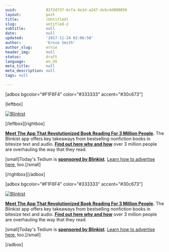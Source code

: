 ```yaml
---
uuid:             81f2d737-6cfa-4e1d-a247-dcbc4d880856
layout:           post
title:            (Untitled)
slug:             untitled-2
subtitle:         null
date:             null
updated:          '2017-11-24 02:06:50'
author:           'Ernie Smith'
author_slug:      ernie
header_img:       null
status:           draft
language:         en_US
meta_title:       null
meta_description: null
tags: null

---
```


[adbox bgcolor="#F1F6F4" color="#333333" accent="#30c673"]

[leftbox]

[![Blinkist](https://tedium.imgix.net/2017/11/blinkist.jpg)](http://bit.ly/2zapsw3)

[/leftbox][rightbox]

**[Meet The App That Revolutionized Book Reading For 3 Million People](http://bit.ly/2zapsw3).** The Blinkist app offers key takeaways from bestselling nonfiction books in bitesize text and audio. **[Find out here why and how](http://bit.ly/2zapsw3)** over 3 million people are overhauling the way that they read.

[small]Today's Tedium is **[sponsored by Blinkist](http://bit.ly/2zapsw3)**. [Learn how to advertise here](http://tedium.co/advertising/), too.[/small]

[/rightbox][/adbox]


[adbox bgcolor="#F1F6F4" color="#333333" accent="#30c673"]

[![Blinkist](https://tedium.imgix.net/2017/11/blinkist.jpg)](http://bit.ly/2zapsw3)

**[Meet The App That Revolutionized Book Reading For 3 Million People](http://bit.ly/2zapsw3).** The Blinkist app offers key takeaways from bestselling nonfiction books in bitesize text and audio. **[Find out here why and how](http://bit.ly/2zapsw3)** over 3 million people are overhauling the way that they read.

[small]Today's Tedium is **[sponsored by Blinkist](http://bit.ly/2zapsw3)**. [Learn how to advertise here](http://tedium.co/advertising/), too.[/small]

[/adbox]
